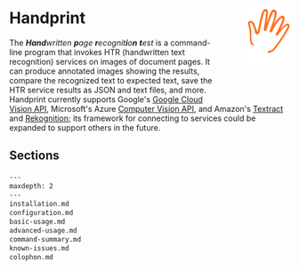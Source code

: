 # Handprint<img width="75em" align="right" style="display: block; margin: auto auto 2em 2em"  src="_static/media/handprint-icon.svg">

The _**Hand**written **p**age **r**ecognit**i**o**n** **t**est_ is a command-line program that invokes HTR (handwritten text recognition) services on images of document pages.  It can produce annotated images showing the results, compare the recognized text to expected text, save the HTR service results as JSON and text files, and more. Handprint currently supports Google's [Google Cloud Vision API](https://cloud.google.com/vision/docs/ocr), Microsoft's Azure [Computer Vision API](https://azure.microsoft.com/en-us/services/cognitive-services/computer-vision/), and Amazon's [Textract](https://aws.amazon.com/textract/) and [Rekognition](https://aws.amazon.com/rekognition/); its framework for connecting to services could be expanded to support others in the future.

## Sections

```{toctree}
---
maxdepth: 2
---
installation.md
configuration.md
basic-usage.md
advanced-usage.md
command-summary.md
known-issues.md
colophon.md
```
